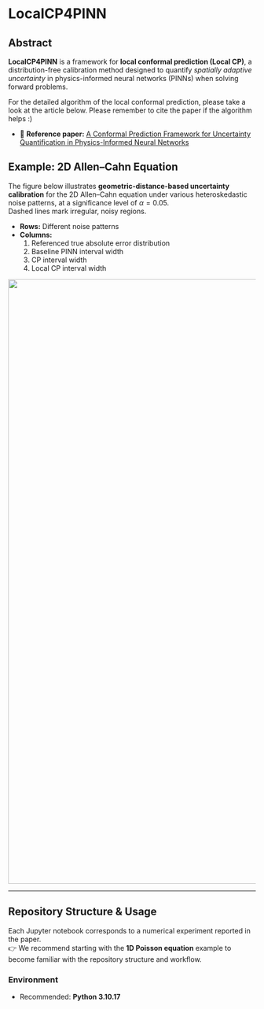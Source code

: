 # LocalCP4PINN

## Abstract
**LocalCP4PINN** is a framework for **local conformal prediction (Local CP)**, a distribution-free calibration method designed to quantify *spatially adaptive uncertainty* in physics-informed neural networks (PINNs) when solving forward problems.

For the detailed algorithm of the local conformal prediction, please take a look at the article below. Please remember to cite the paper if the algorithm helps :)

- 📄 **Reference paper:** [A Conformal Prediction Framework for Uncertainty Quantification in Physics-Informed Neural Networks](https://arxiv.org/abs/2509.13717)


## Example: 2D Allen–Cahn Equation
The figure below illustrates **geometric-distance-based uncertainty calibration** for the 2D Allen–Cahn equation under various heteroskedastic noise patterns, at a significance level of $\alpha = 0.05$.  
Dashed lines mark irregular, noisy regions.  

- **Rows:** Different noise patterns  
- **Columns:**  
  1. Referenced true absolute error distribution
  2. Baseline PINN interval width  
  3. CP interval width  
  4. Local CP interval width 

<p align="center">
  <img width="1803" height="1229" alt="Allen–Cahn Example" src="https://github.com/user-attachments/assets/3de9e23a-0f83-49f7-aa1b-32ba501a7f03" />
</p>

---

## Repository Structure & Usage
Each Jupyter notebook corresponds to a numerical experiment reported in the paper.  
👉 We recommend starting with the **1D Poisson equation** example to become familiar with the repository structure and workflow.

### Environment
- Recommended: **Python 3.10.17**


